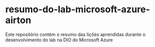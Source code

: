 # resumo-do-lab-microsoft-azure-airton
Este repositório contém o resumo das lições aprendidas durante o desenvolvimento do lab na DIO do Microsoft Azure

